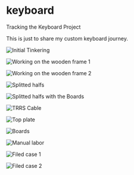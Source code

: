 # keyboard

Tracking the Keyboard Project

This is just to share my custom keyboard journey.

![Initial Tinkering](Pictures/IMG_20210522_214504.jpg)

![Working on the wooden frame 1](Pictures/IMG_20210523_173650.jpg)

![Working on the wooden frame 2](Pictures/IMG_20210523_173659.jpg)

![Splitted halfs](Pictures/IMG_20210525_214624.jpg)

![Splitted halfs with the Boards](Pictures/IMG_20210527_220101.jpg)

![TRRS Cable](Pictures/IMG_20210527_220110.jpg)

![Top plate](Pictures/IMG_20210619_152350.jpg)

![Boards](Pictures/IMG_20211103_104256.jpg)

![Manual labor](Pictures/IMG_20211109_191013.jpg)

![Filed case 1](Pictures/IMG_20211116_181852.jpg)

![Filed case 2](Pictures/IMG_20211116_181901.jpg)
